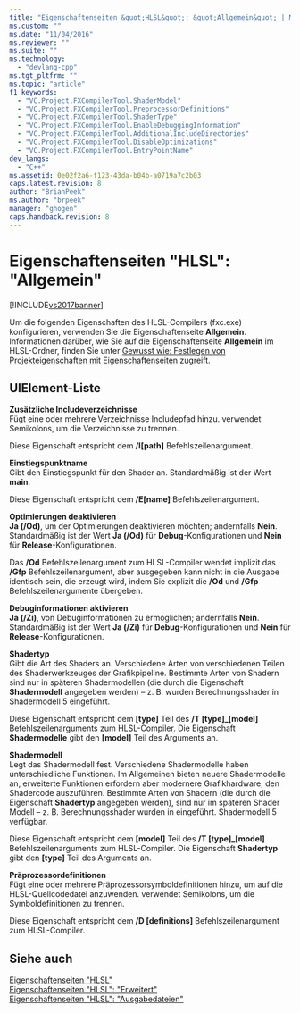 ```yaml
---
title: "Eigenschaftenseiten &quot;HLSL&quot;: &quot;Allgemein&quot; | Microsoft Docs"
ms.custom: ""
ms.date: "11/04/2016"
ms.reviewer: ""
ms.suite: ""
ms.technology: 
  - "devlang-cpp"
ms.tgt_pltfrm: ""
ms.topic: "article"
f1_keywords: 
  - "VC.Project.FXCompilerTool.ShaderModel"
  - "VC.Project.FXCompilerTool.PreprocessorDefinitions"
  - "VC.Project.FXCompilerTool.ShaderType"
  - "VC.Project.FXCompilerTool.EnableDebuggingInformation"
  - "VC.Project.FXCompilerTool.AdditionalIncludeDirectories"
  - "VC.Project.FXCompilerTool.DisableOptimizations"
  - "VC.Project.FXCompilerTool.EntryPointName"
dev_langs: 
  - "C++"
ms.assetid: 0e02f2a6-f123-43da-b04b-a0719a7c2b03
caps.latest.revision: 8
author: "BrianPeek"
ms.author: "brpeek"
manager: "ghogen"
caps.handback.revision: 8
---
```

# Eigenschaftenseiten &quot;HLSL&quot;: &quot;Allgemein&quot;
[!INCLUDE[vs2017banner](../assembler/inline/includes/vs2017banner.md)]

Um die folgenden Eigenschaften des HLSL\-Compilers \(fxc.exe\) konfigurieren, verwenden Sie die Eigenschaftenseite **Allgemein**.  Informationen darüber, wie Sie auf die Eigenschaftenseite **Allgemein** im HLSL\-Ordner, finden Sie unter [Gewusst wie: Festlegen von Projekteigenschaften mit Eigenschaftenseiten](../misc/how-to-specify-project-properties-with-property-pages.md) zugreift.  
  
## UIElement-Liste  
 **Zusätzliche Includeverzeichnisse**  
 Fügt eine oder mehrere Verzeichnisse Includepfad hinzu.  verwendet Semikolons, um die Verzeichnisse zu trennen.  
  
 Diese Eigenschaft entspricht dem **\/I\[path\]** Befehlszeilenargument.  
  
 **Einstiegspunktname**  
 Gibt den Einstiegspunkt für den Shader an.  Standardmäßig ist der Wert **main**.  
  
 Diese Eigenschaft entspricht dem **\/E\[name\]** Befehlszeilenargument.  
  
 **Optimierungen deaktivieren**  
 **Ja \(\/Od\)**, um der Optimierungen deaktivieren möchten; andernfalls **Nein**.  Standardmäßig ist der Wert **Ja \(\/Od\)** für **Debug**\-Konfigurationen und **Nein** für **Release**\-Konfigurationen.  
  
 Das **\/Od** Befehlszeilenargument zum HLSL\-Compiler wendet implizit das **\/Gfp** Befehlszeilenargument, aber ausgegeben kann nicht in die Ausgabe identisch sein, die erzeugt wird, indem Sie explizit die **\/Od** und **\/Gfp** Befehlszeilenargumente übergeben.  
  
 **Debuginformationen aktivieren**  
 **Ja \(\/Zi\)**, von Debuginformationen zu ermöglichen; andernfalls **Nein**.  Standardmäßig ist der Wert **Ja \(\/Zi\)** für **Debug**\-Konfigurationen und **Nein** für **Release**\-Konfigurationen.  
  
 **Shadertyp**  
 Gibt die Art des Shaders an.  Verschiedene Arten von verschiedenen Teilen des Shaderwerkzeuges der Grafikpipeline.  Bestimmte Arten von Shadern sind nur in späteren Shadermodellen \(die durch die Eigenschaft **Shadermodell** angegeben werden\) – z. B. wurden Berechnungsshader in Shadermodell 5 eingeführt.  
  
 Diese Eigenschaft entspricht dem **\[type\]** Teil des **\/T \[type\]\_\[model\]** Befehlszeilenarguments zum HLSL\-Compiler.  Die Eigenschaft **Shadermodelle** gibt den **\[model\]** Teil des Arguments an.  
  
 **Shadermodell**  
 Legt das Shadermodell fest.  Verschiedene Shadermodelle haben unterschiedliche Funktionen.  Im Allgemeinen bieten neuere Shadermodelle an, erweiterte Funktionen erfordern aber modernere Grafikhardware, den Shadercode auszuführen.  Bestimmte Arten von Shadern \(die durch die Eigenschaft **Shadertyp** angegeben werden\), sind nur im späteren Shader Modell – z. B. Berechnungsshader wurden in eingeführt. Shadermodell 5 verfügbar.  
  
 Diese Eigenschaft entspricht dem **\[model\]** Teil des **\/T \[type\]\_\[model\]** Befehlszeilenarguments zum HLSL\-Compiler.  Die Eigenschaft **Shadertyp** gibt den **\[type\]** Teil des Arguments an.  
  
 **Präprozessordefinitionen**  
 Fügt eine oder mehrere Präprozessorsymboldefinitionen hinzu, um auf die HLSL\-Quellcodedatei anzuwenden.  verwendet Semikolons, um die Symboldefinitionen zu trennen.  
  
 Diese Eigenschaft entspricht dem **\/D \[definitions\]** Befehlszeilenargument zum HLSL\-Compiler.  
  
## Siehe auch  
 [Eigenschaftenseiten "HLSL"](../ide/hlsl-property-pages.md)   
 [Eigenschaftenseiten "HLSL": "Erweitert"](../ide/hlsl-property-pages-advanced.md)   
 [Eigenschaftenseiten "HLSL": "Ausgabedateien"](../ide/hlsl-property-pages-output-files.md)